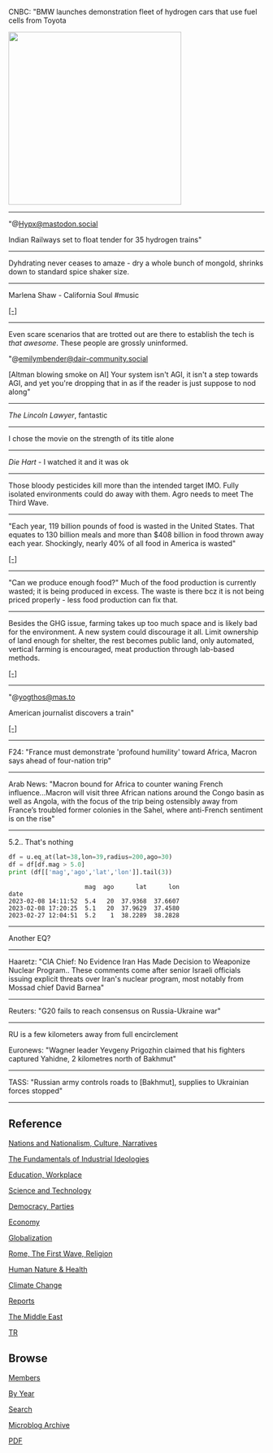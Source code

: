 
CNBC: "BMW launches demonstration fleet of hydrogen cars that use fuel
cells from Toyota

<img width="340"
src='https://image.cnbcfm.com/api/v1/image/107200088-1677492223451-gettyimages-1235084893-GERMANY_IAA.jpeg"'/>

---

"@Hypx@mastodon.social

Indian Railways set to float tender for 35 hydrogen trains"

---

Dyhdrating never ceases to amaze - dry a whole bunch of mongold,
shrinks down to standard spice shaker size. 

---

Marlena Shaw - California Soul \#music

[[-]](https://youtu.be/kC2QK6KHnEA)

---

Even scare scenarios that are trotted out are there to establish the
tech is *that awesome*. These people are grossly uninformed. 

"@emilymbender@dair-community.social

[Altman blowing smoke on AI] Your system isn't AGI, it isn't a step
towards AGI, and yet you're dropping that in as if the reader is just
suppose to nod along"

---

*The Lincoln Lawyer*, fantastic

---

I chose the movie on the strength of its title alone

---

*Die Hart* - I watched it and it was ok

---

Those bloody pesticides kill more than the intended target IMO.  Fully
isolated environments could do away with them. Agro needs to meet The
Third Wave.

---

"Each year, 119 billion pounds of food is wasted in the United
States. That equates to 130 billion meals and more than $408 billion
in food thrown away each year. Shockingly, nearly 40% of all food in
America is wasted"

[[-]](https://www.feedingamerica.org/our-work/reduce-food-waste)

---

"Can we produce enough food?" Much of the food production is currently
wasted; it is being produced in excess. The waste is there bcz it is
not being priced properly - less food production can fix that.

---

Besides the GHG issue, farming takes up too much space and is likely
bad for the environment. A new system could discourage it all. Limit
ownership of land enough for shelter, the rest becomes public land,
only automated, vertical farming is encouraged, meat production
through lab-based methods.

[[-]](2023/02/farming-dangers.html)

---

"@yogthos@mas.to

American journalist discovers a train"

[[-]](https://mas.to/@yogthos/109931230407744795)

---

F24: "France must demonstrate 'profound humility' toward Africa, Macron
says ahead of four-nation trip"

---

Arab News: "Macron bound for Africa to counter waning French
influence...Macron will visit three African nations around the Congo
basin as well as Angola, with the focus of the trip being ostensibly
away from France’s troubled former colonies in the Sahel, where
anti-French sentiment is on the rise"

---

5.2.. That's nothing

```python
df = u.eq_at(lat=38,lon=39,radius=200,ago=30)
df = df[df.mag > 5.0]
print (df[['mag','ago','lat','lon']].tail(3))
```

```text
                     mag  ago      lat      lon
date                                           
2023-02-08 14:11:52  5.4   20  37.9368  37.6607
2023-02-08 17:20:25  5.1   20  37.9629  37.4580
2023-02-27 12:04:51  5.2    1  38.2289  38.2828
```

---

Another EQ?

---

Haaretz: "CIA Chief: No Evidence Iran Has Made Decision to Weaponize
Nuclear Program.. These comments come after senior Israeli officials
issuing explicit threats over Iran's nuclear program, most notably
from Mossad chief David Barnea"

---

Reuters: "G20 fails to reach consensus on Russia-Ukraine war"

---

RU is a few kilometers away from full encirclement

Euronews: "Wagner leader Yevgeny Prigozhin claimed that his fighters
captured Yahidne, 2 kilometres north of Bakhmut"

---

TASS: "Russian army controls roads to [Bakhmut], supplies to Ukrainian
forces stopped"

---

## Reference

[Nations and Nationalism, Culture, Narratives](0119/2013/02/nations-and-nationalism.html)

[The Fundamentals of Industrial Ideologies](0119/2011/04/fundamentals-of-industrial-ideologies.html)

[Education, Workplace](0119/2017/09/education-workplace.html)

[Science and Technology](0119/2018/09/science-technology.html)

[Democracy, Parties](0119/2016/11/democracy.html)

[Economy](2021/01/economy.html)

[Globalization](0119/2018/09/globalization.html)

[Rome, The First Wave, Religion](0119/2017/12/rome.html)

[Human Nature & Health](2020/07/human-nature.html)

[Climate Change](2022/01/climate.html)

[Reports](2021/01/reports.html)

[The Middle East](0119/2019/07/middleeast.html)

[TR](../tr)

## Browse

[Members](2022/08/members.html)

[By Year](years.html)

[Search](search.html)

[Microblog Archive](mbl/index.html)

[PDF](https://drive.google.com/uc?export=view&id=1FSi-1MnqXVq_PVTEXzzflwN8-7h92N_R)
